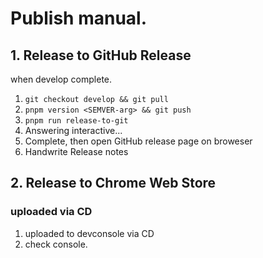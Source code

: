 # Publish manual.
## 1. Release to GitHub Release

when develop complete.

1. `git checkout develop && git pull`
2. `pnpm version <SEMVER-arg> && git push`
3. `pnpm run release-to-git`
4. Answering interactive...
5. Complete, then open GitHub release page on broweser
6. Handwrite Release notes

## 2. Release to Chrome Web Store
### uploaded via CD

1. uploaded to devconsole via CD
2. check console.

